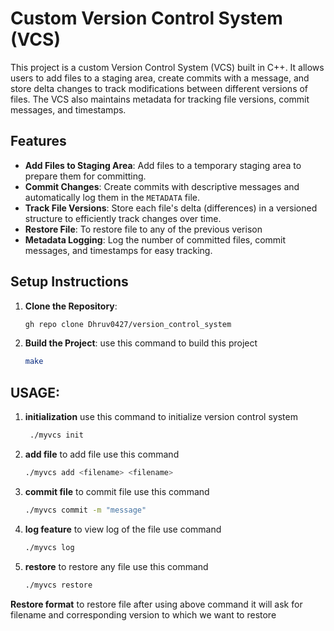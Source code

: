 
# Custom Version Control System (VCS)

This project is a custom Version Control System (VCS) built in C++. It allows users to add files to a staging area, create commits with a message, and store delta changes to track modifications between different versions of files. The VCS also maintains metadata for tracking file versions, commit messages, and timestamps.

## Features

- **Add Files to Staging Area**: Add files to a temporary staging area to prepare them for committing.
- **Commit Changes**: Create commits with descriptive messages and automatically log them in the `METADATA` file.
- **Track File Versions**: Store each file's delta (differences) in a versioned structure to efficiently track changes over time.
- **Restore File**: To restore file to any of the previous verison
- **Metadata Logging**: Log the number of committed files, commit messages, and timestamps for easy tracking.


## Setup Instructions

1. **Clone the Repository**:
   ```bash
   gh repo clone Dhruv0427/version_control_system 
2. **Build the Project**:
    use this command to build this project
    ```bash
    make

## USAGE:

1. **initialization**
    use this command to initialize version control system
   ```bash
    ./myvcs init
2. **add file** to add file use this command
   ```bash
   ./myvcs add <filename> <filename>
3. **commit file** to commit file use this command
   ```bash
   ./myvcs commit -m "message"
4. **log feature** to view log of the file use command
   ```bash
   ./myvcs log
5. **restore**  to restore any file use this command
   ```bash
   ./myvcs restore
**Restore format**
  to restore file after using above command it will ask for filename and corresponding version to which we want to restore   





